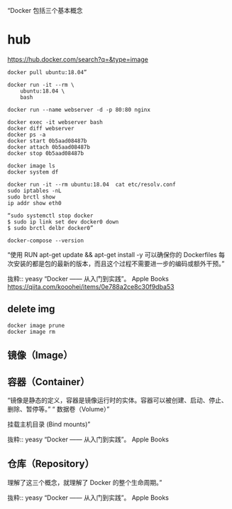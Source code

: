“Docker 包括三个基本概念
# hub
https://hub.docker.com/search?q=&type=image
```
docker pull ubuntu:18.04”

docker run -it --rm \
    ubuntu:18.04 \
    bash
    
docker run --name webserver -d -p 80:80 nginx

docker exec -it webserver bash
docker diff webserver
docker ps -a
docker start 0b5aad08487b
docker attach 0b5aad08487b
docker stop 0b5aad08487b

docker image ls
docker system df

docker run -it --rm ubuntu:18.04  cat etc/resolv.conf
sudo iptables -nL
sudo brctl show
ip addr show eth0

“sudo systemctl stop docker
$ sudo ip link set dev docker0 down
$ sudo brctl delbr docker0”

docker-compose --version
```
“使用 RUN apt-get update && apt-get install -y 可以确保你的 Dockerfiles 每次安装的都是包的最新的版本，而且这个过程不需要进一步的编码或额外干预。”

抜粋:: yeasy  “Docker —— 从入门到实践”。 Apple Books  
https://qiita.com/kooohei/items/0e788a2ce8c30f9dba53

## delete img
```
docker image prune
docker image rm 
```
## 镜像（Image）

## 容器（Container）
“镜像是静态的定义，容器是镜像运行时的实体。容器可以被创建、启动、停止、删除、暂停等。”
“ 数据卷（Volume）”

挂载主机目录 (Bind mounts)”

抜粋:: yeasy  “Docker —— 从入门到实践”。 Apple Books  

## 仓库（Repository）

理解了这三个概念，就理解了 Docker 的整个生命周期。”

抜粋:: yeasy  “Docker —— 从入门到实践”。 Apple Books  
